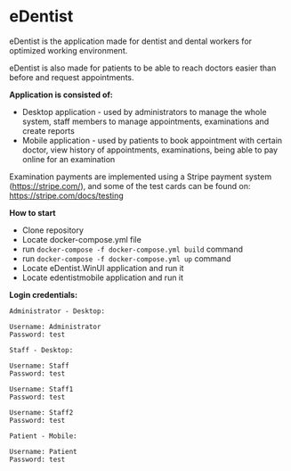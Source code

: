 # eDentist

eDentist is the application made for dentist and dental workers for optimized working environment.

eDentist is also made for patients to be able to reach doctors easier than before and request appointments.

**Application is consisted of:**
- Desktop application - used by administrators to manage the whole system, staff members to manage appointments, examinations and create reports
- Mobile application - used by patients to book appointment with certain doctor, view history of appointments, examinations, being able to pay online for an examination

Examination payments are implemented using a Stripe payment system (https://stripe.com/), and some of the test cards can be found on: https://stripe.com/docs/testing

**How to start**

- Clone repository
- Locate docker-compose.yml file
- run `docker-compose -f docker-compose.yml build` command
- run `docker-compose -f docker-compose.yml up` command
- Locate eDentist.WinUI application and run it
- Locate edentistmobile application and run it


**Login credentials:**
```
Administrator - Desktop:

Username: Administrator
Password: test

Staff - Desktop:

Username: Staff
Password: test

Username: Staff1
Password: test

Username: Staff2
Password: test

Patient - Mobile:

Username: Patient
Password: test
```

